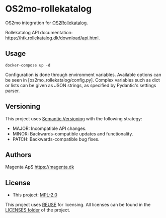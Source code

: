 <!--
SPDX-FileCopyrightText: Magenta ApS <https://magenta.dk>
SPDX-License-Identifier: MPL-2.0
-->

# OS2mo-rollekatalog

OS2mo integration for [OS2Rollekatalog](https://www.os2.eu/os2rollekatalog).

Rollekatalog API documentation: https://htk.rollekatalog.dk/download/api.html.


## Usage

```
docker-compose up -d
```

Configuration is done through environment variables. Available options can be
seen in [os2mo_rollekatalog/config.py]. Complex variables such as dict or lists
can be given as JSON strings, as specified by Pydantic's settings parser.


## Versioning
This project uses [Semantic Versioning](https://semver.org/) with the following
strategy:
- MAJOR: Incompatible API changes.
- MINOR: Backwards-compatible updates and functionality.
- PATCH: Backwards-compatible bug fixes.


## Authors
Magenta ApS <https://magenta.dk>


## License

- This project: [MPL-2.0](LICENSES/MPL-2.0.txt)

This project uses [REUSE](https://reuse.software) for licensing. All licenses can be found in the [LICENSES folder](LICENSES/) of the project.
